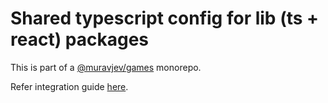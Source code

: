 # Shared typescript config for lib (ts + react) packages

This is part of a [@muravjev/games](https://github.com/muravjev/games) monorepo.

Refer integration guide [here](../README.md#typescript-ts--react).
